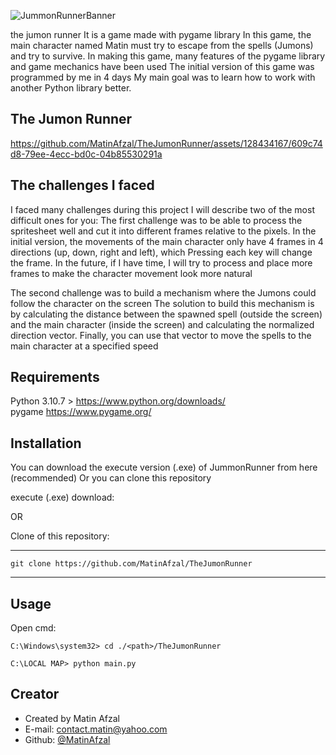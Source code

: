 ![JummonRunnerBanner](https://github.com/MatinAfzal/TheJumonRunner/assets/128434167/7856597d-ab7f-4f60-8d97-2f8933e0e963)


the jumon runner
It is a game made with pygame library
In this game, the main character named Matin must try to escape from the spells (Jumons) and try to survive.
In making this game, many features of the pygame library and game mechanics have been used
The initial version of this game was programmed by me in 4 days
My main goal was to learn how to work with another Python library better.


## The Jumon Runner
https://github.com/MatinAfzal/TheJumonRunner/assets/128434167/609c74d8-79ee-4ecc-bd0c-04b85530291a




## The challenges I faced
I faced many challenges during this project
I will describe two of the most difficult ones for you:
The first challenge was to be able to process the spritesheet well and cut it into different frames relative to the pixels. In the initial version, the movements of the main character only have 4 frames in 4 directions (up, down, right and left), which Pressing each key will change the frame. In the future, if I have time, I will try to process and place more frames to make the character movement look more natural

The second challenge was to build a mechanism where the Jumons could follow the character on the screen
The solution to build this mechanism is by calculating the distance between the spawned spell (outside the screen) and the main character (inside the screen) and calculating the normalized direction vector.
Finally, you can use that vector to move the spells to the main character at a specified speed


## Requirements
Python 3.10.7 >  https://www.python.org/downloads/  
pygame           https://www.pygame.org/  


## Installation
You can download the execute version (.exe) of JummonRunner from here (recommended) Or you can clone this repository

execute (.exe) download:

OR

Clone of this repository: 

---
    git clone https://github.com/MatinAfzal/TheJumonRunner
---


## Usage

Open cmd:
```
C:\Windows\system32> cd ./<path>/TheJumonRunner

C:\LOCAL MAP> python main.py

```

## Creator
- Created by Matin Afzal
- E-mail: contact.matin@yahoo.com
- Github: [@MatinAfzal](https://www.github.com/MatinAfzal)

